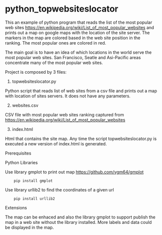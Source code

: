 # python_topwebsiteslocator

This an example of python program that reads the list of the most popular web sites https://en.wikipedia.org/wiki/List_of_most_popular_websites and prints out a map on google maps with the location of the site server. The markers in the map are colored based in the web site position in the ranking. The most popular ones are colored in red.

The main goal is to have an idea of which locations in the world serve the most popular web sites. San Francisco, Seatle and Asi-Pacific areas concentrate many of the most popular web sites.

Project is composed by 3 files:

1. topwebsiteslocator.py

Python script that reads list of web sites from a csv file and prints out a map with location of sites servers. It does not have any parameters.

2. websites.csv

CSV file with most popular web sites ranking captured from https://en.wikipedia.org/wiki/List_of_most_popular_websites

3. index.html

Html that contains the site map.
Any time the script topwebsiteslocator.py is executed a new version of index.html is generated.

Prerequisites

  Python Libraries

  Use library gmplot to print out map https://github.com/vgm64/gmplot

        pip install gmplot

  Use library urllib2 to find the coordinates of a given url

        pip install urllib2

  Extensions

  The map can be enhaced and also the library gmplot to support publish the map in a web site without the library installed.
  More labels and data could be displayed in the map.
